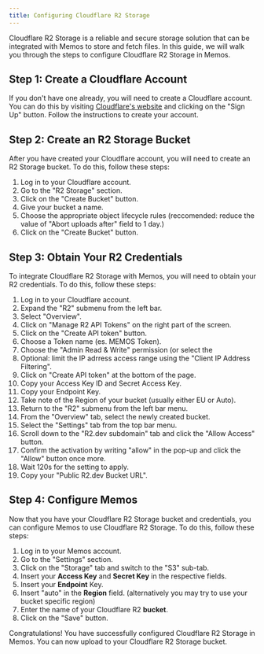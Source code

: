 ```yaml
---
title: Configuring Cloudflare R2 Storage
---
```


Cloudflare R2 Storage is a reliable and secure storage solution that can be integrated with Memos to store and fetch files. In this guide, we will walk you through the steps to configure Cloudflare R2 Storage in Memos.

## Step 1: Create a Cloudflare Account

If you don't have one already, you will need to create a Cloudflare account. You can do this by visiting [Cloudflare's website](https://www.cloudflare.com/) and clicking on the "Sign Up" button. Follow the instructions to create your account.

## Step 2: Create an R2 Storage Bucket

After you have created your Cloudflare account, you will need to create an R2 Storage bucket. To do this, follow these steps:

1. Log in to your Cloudflare account.
2. Go to the "R2 Storage" section.
3. Click on the "Create Bucket" button.
4. Give your bucket a name.
5. Choose the appropriate object lifecycle rules (reccomended: reduce the value of "Abort uploads after" field to 1 day.)
6. Click on the "Create Bucket" button.

## Step 3: Obtain Your R2 Credentials

To integrate Cloudflare R2 Storage with Memos, you will need to obtain your R2 credentials. To do this, follow these steps:

1. Log in to your Cloudflare account.
2. Expand the "R2" submenu from the left bar.
3. Select "Overview".
4. Click on "Manage R2 API Tokens" on the right part of the screen.
5. Click on the "Create API token" button.
6. Choose a Token name (es. MEMOS Token).
7. Choose the "Admin Read & Write" permission (or select the
8. Optional: limit the IP adrress access range using the "Client IP Address Filtering".
9. Click on "Create API token" at the bottom of the page.
10. Copy your Access Key ID and Secret Access Key.
11. Copy your Endpoint Key.
12. Take note of the Region of your bucket (usually either EU or Auto).
13. Return to the "R2" submenu from the left bar menu.
14. From the "Overview" tab, select the newly created bucket.
15. Select the "Settings" tab from the top bar menu.
16. Scroll down to the "R2.dev subdomain" tab and click the "Allow Access" button.
17. Confirm the activation by writing "allow" in the pop-up and click the "Allow" button once more.
18. Wait 120s for the setting to apply.
19. Copy your "Public R2.dev Bucket URL".

## Step 4: Configure Memos

Now that you have your Cloudflare R2 Storage bucket and credentials, you can configure Memos to use Cloudflare R2 Storage. To do this, follow these steps:

1. Log in to your Memos account.
2. Go to the "Settings" section.
3. Click on the "Storage" tab and switch to the "S3" sub-tab.
4. Insert your **Access Key** and **Secret Key** in the respective fields.
5. Insert your **Endpoint** Key.
6. Insert "auto" in the **Region** field. (alternatively you may try to use your bucket specific region)
7. Enter the name of your Cloudflare R2 **bucket**.
8. Click on the "Save" button.

Congratulations! You have successfully configured Cloudflare R2 Storage in Memos. You can now upload to your Cloudflare R2 Storage bucket.
